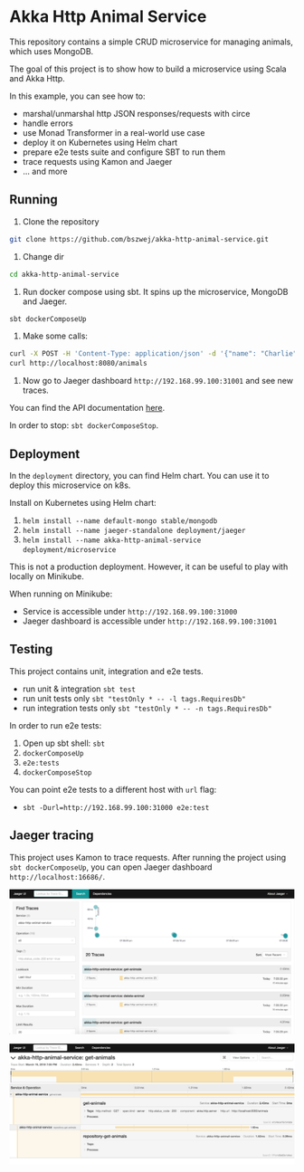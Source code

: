 # Akka Http Animal Service

This repository contains a simple CRUD microservice for managing animals, which uses MongoDB.

The goal of this project is to show how to build a microservice using Scala and Akka Http. 

In this example, you can see how to:
- marshal/unmarshal http JSON responses/requests with circe
- handle errors
- use Monad Transformer in a real-world use case
- deploy it on Kubernetes using Helm chart
- prepare e2e tests suite and configure SBT to run them
- trace requests using Kamon and Jaeger
- ... and more

## Running

1. Clone the repository
```bash
git clone https://github.com/bszwej/akka-http-animal-service.git
```

1. Change dir 
```bash
cd akka-http-animal-service
```

1. Run docker compose using sbt. It spins up the microservice, MongoDB and Jaeger. 

```bash
sbt dockerComposeUp
```

1. Make some calls:

```bash
curl -X POST -H 'Content-Type: application/json' -d '{"name": "Charlie", "kind": "Unicorn", "age": 21}' http://localhost:8080/animals
curl http://localhost:8080/animals
```

1. Now go to Jaeger dashboard `http://192.168.99.100:31001` and see new traces.

You can find the API documentation [here](./docs/api.yaml).

In order to stop: `sbt dockerComposeStop`.

## Deployment

In the `deployment` directory, you can find Helm chart. You can use it to deploy this microservice on k8s.

Install on Kubernetes using Helm chart:

1. `helm install --name default-mongo stable/mongodb`
1. `helm install --name jaeger-standalone deployment/jaeger`
1. `helm install --name akka-http-animal-service deployment/microservice`

This is not a production deployment. However, it can be useful to play with locally on Minikube.

When running on Minikube:

- Service is accessible under `http://192.168.99.100:31000`
- Jaeger dashboard is accessible under `http://192.168.99.100:31001`

## Testing

This project contains unit, integration and e2e tests.

- run unit & integration `sbt test`
- run unit tests only `sbt "testOnly * -- -l tags.RequiresDb"`
- run integration tests only `sbt "testOnly * -- -n tags.RequiresDb"`

In order to run e2e tests:
1. Open up sbt shell: `sbt` 
1. `dockerComposeUp`
1. `e2e:tests` 
1. `dockerComposeStop`

You can point e2e tests to a different host with `url` flag:
- `sbt -Durl=http://192.168.99.100:31000 e2e:test`

## Jaeger tracing

This project uses Kamon to trace requests. After running the project using `sbt dockerComposeUp`, you can open Jaeger dashboard `http://localhost:16686/`.

![](jaeger-trace-list-screen.png)


![](jaeger-trace-screen.png)
